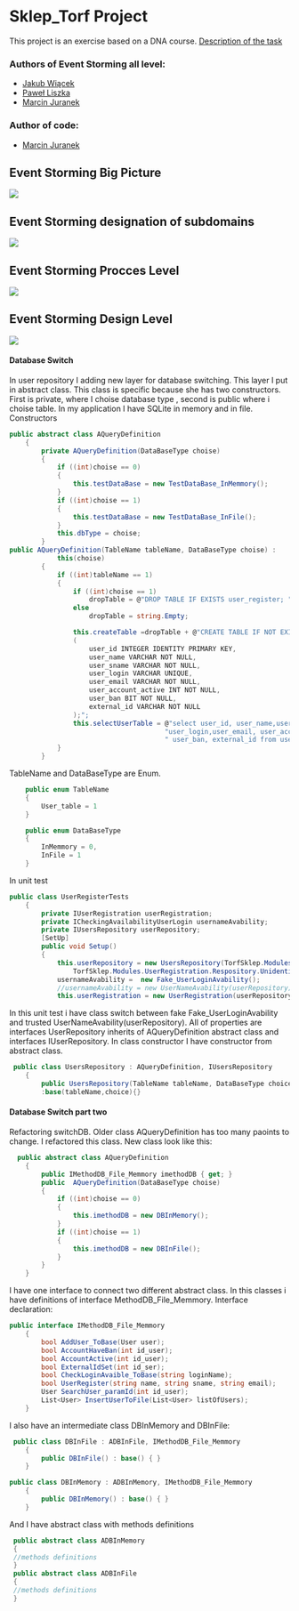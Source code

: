 # Sklep_Torf Project
This project is an exercise based on a DNA course.
[Description of the task](http://ismartdev.pl/dna-zadania/dna-zadania-wstep/)
### Authors of Event Storming all level:
-  [Jakub Wiącek](https://www.linkedin.com/in/jakub-wi%C4%85cek-512551b6/ "Jakub Wiącek")
-  [Paweł Liszka](https://pl.linkedin.com/in/pawe%C5%82-liszka-a88240184?trk=people-guest_profile-result-card_result-card_full-click "Paweł Liszka")
-  [Marcin Juranek](https://www.linkedin.com/in/marcin-juranek-abb09899/ "Marcin Juranek")
### Author of code:
- [Marcin Juranek](https://www.linkedin.com/in/marcin-juranek-abb09899/ "Marcin Juranek")
## Event Storming Big Picture
[![](https://github.com/marcinJ81/Sklep_Torf/blob/master/ES_image/ES_BP/ESBP_main.jpg)](https://github.com/marcinJ81/Sklep_Torf/blob/master/ES_image/ES_BP/ESBP_main.jpg "Big Picture")

## Event Storming designation of subdomains
[![](https://github.com/marcinJ81/Sklep_Torf/blob/master/ES_image/ES_SD/SB_ekran_glowny.jpg)](https://github.com/marcinJ81/Sklep_Torf/blob/master/ES_image/ES_SD/SB_ekran_glowny.jpg "Subdomains")

## Event Storming Procces Level
[![](https://github.com/marcinJ81/Sklep_Torf/blob/master/ES_image/ES_PL/BC_glowny_widok.jpg)](https://github.com/marcinJ81/Sklep_Torf/blob/master/ES_image/ES_PL/BC_glowny_widok.jpg "Procces Level")

## Event Storming Design Level
[![](https://github.com/marcinJ81/Sklep_Torf/blob/master/ES_image/ES_DL/ES_DL_User.jpg)](https://github.com/marcinJ81/Sklep_Torf/blob/master/ES_image/ES_DL/ES_DL_User.jpg "First BC in Design Level")

#### Database Switch
In user repository I adding new layer for database switching. This layer I put in abstract class. This class is specific because she has two constructors. First is private, where I choise database type , second is public where i choise table. In my application I have SQLite in memory and in file.
Constructors
```csharp
public abstract class AQueryDefinition
    {
        private AQueryDefinition(DataBaseType choise)
        {
            if ((int)choise == 0)
            {
                this.testDataBase = new TestDataBase_InMemmory();
            }
            if ((int)choise == 1)
            {
                this.testDataBase = new TestDataBase_InFile();
            }
            this.dbType = choise;
        }
public AQueryDefinition(TableName tableName, DataBaseType choise) :
            this(choise)
        {
            if ((int)tableName == 1)
            {
                if ((int)choise == 1)
                    dropTable = @"DROP TABLE IF EXISTS user_register; ";
                else
                    dropTable = string.Empty;

                this.createTable =dropTable + @"CREATE TABLE IF NOT EXISTS user_register
                (
                    user_id INTEGER IDENTITY PRIMARY KEY,
                    user_name VARCHAR NOT NULL,
                    user_sname VARCHAR NOT NULL,
                    user_login VARCHAR UNIQUE,
                    user_email VARCHAR NOT NULL,
                    user_account_active INT NOT NULL,
                    user_ban BIT NOT NULL,
                    external_id VARCHAR NOT NULL
                );";
                this.selectUserTable = @"select user_id, user_name,user_sname," +
                                       "user_login,user_email, user_account_active " +
                                       " user_ban, external_id from user_register";
            }
        }
```
TableName and DataBaseType are Enum.
```csharp
    public enum TableName
    {
        User_table = 1
    }

    public enum DataBaseType
    {
        InMemmory = 0,
        InFile = 1
    }
```
In unit test
```csharp
public class UserRegisterTests
    {
        private IUserRegistration userRegistration;
        private ICheckingAvailabilityUserLogin usernameAvability;
        private IUsersRepository userRepository;
        [SetUp]
        public void Setup()
        {
            this.userRepository = new UsersRepository(TorfSklep.Modules.UserRegistration.Respository.UnidentifiedUsers.TableName.User_table,
                TorfSklep.Modules.UserRegistration.Respository.UnidentifiedUsers.DataBaseType.InFile);
            usernameAvability =  new Fake_UserLoginAvability();
            //usernameAvability = new UserNameAvability(userRepository);
            this.userRegistration = new UserRegistration(userRepository, usernameAvability);
```
In this unit test i have class switch between fake Fake_UserLoginAvability and trusted UserNameAvability(userRepository).
All of properties are interfaces
UserRepository inherits of AQueryDefinition abstract class and interfaces IUserRepository. In class constructor I have constructor from abstract class.
```csharp
 public class UsersRepository : AQueryDefinition, IUsersRepository
    {
        public UsersRepository(TableName tableName, DataBaseType choice)
        :base(tableName,choice){}
```
#### Database Switch part two
Refactoring switchDB. Older class AQueryDefinition has too many paoints to change. I refactored this class. 
New class look like this:
```csharp
  public abstract class AQueryDefinition
    {
        public IMethodDB_File_Memmory imethodDB { get; }
        public  AQueryDefinition(DataBaseType choise)
        {
            if ((int)choise == 0)
            {
                this.imethodDB = new DBInMemory();
            }
            if ((int)choise == 1)
            {
                this.imethodDB = new DBInFile();
            }  
        }
    }
```
I have one interface to connect two different abstract class. In this classes i have definitions of interface MethodDB_File_Memmory.
Interface declaration:
```csharp
public interface IMethodDB_File_Memmory
    {
        bool AddUser_ToBase(User user);
        bool AccountHaveBan(int id_user);
        bool AccountActive(int id_user);
        bool ExternalIdSet(int id_ser);
        bool CheckLoginAvaible_ToBase(string loginName);
        bool UserRegister(string name, string sname, string email);
        User SearchUser_paramId(int id_user);
        List<User> InsertUserToFile(List<User> listOfUsers);
    }
```
I also have an intermediate class DBInMemory and DBInFile:
```csharp
 public class DBInFile : ADBInFile, IMethodDB_File_Memmory
    {
        public DBInFile() : base() { }
    }
```
```csharp
public class DBInMemory : ADBInMemory, IMethodDB_File_Memmory
    {
        public DBInMemory() : base() { }
    }
```
And I have abstract class with  methods definitions
```csharp
 public abstract class ADBInMemory
 {
 //methods definitions
 }
 public abstract class ADBInFile 
 {
 //methods definitions
 }
```
